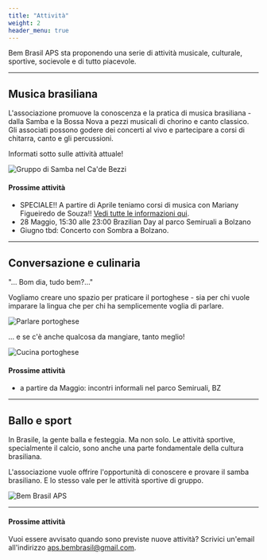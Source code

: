```yaml
---
title: "Attività"
weight: 2
header_menu: true
---
```


Bem Brasil APS sta proponendo una serie di attività musicale, culturale, sportive, socievole e di tutto piacevole.

---

## Musica brasiliana

L'associazione promuove la conoscenza e la pratica di musica brasiliana - dalla Samba e la Bossa Nova a pezzi musicali di chorino e canto classico. 
Gli associati possono godere dei concerti al vivo e partecipare a corsi di chitarra, canto e gli percussioni.

Informati sotto sulle attività attuale!

![Gruppo di Samba nel Ca'de Bezzi](images/00_IMG-20210922-WA0027.jpg)

#### Prossime attività
* SPECIALE!! A partire di Aprile teniamo corsi di musica con Mariany Figueiredo de Souza!! [Vedi tutte le informazioni qui](corso).
* 28 Maggio, 15:30 alle 23:00 Brazilian Day al parco Semiruali a Bolzano
* Giugno tbd: Concerto con Sombra a Bolzano.

---

## Conversazione e culinaria

"... Bom dia, tudo bem?..."

Vogliamo creare uno spazio per praticare il portoghese - sia per chi vuole imparare la lingua che per chi ha semplicemente voglia di parlare.

![Parlare portoghese](images/pexels-christina-morillo-1181715.jpg)

... e se c'è anche qualcosa da mangiare, tanto meglio!

![Cucina portoghese](images/woman-pouring-juice-on-glass-3184192.jpg)

#### Prossime attività
* a partire da Maggio: incontri informali nel parco Semiruali, BZ

---

## Ballo e sport

In Brasile, la gente balla e festeggia. Ma non solo. Le attività sportive, specialmente il calcio, sono anche una parte fondamentale della cultura brasiliana. 

L'associazione vuole offrire l'opportunità di conoscere e provare il samba brasiliano. E lo stesso vale per le attività sportive di gruppo.

![Bem Brasil APS](images/pexels-mathieu-acker-2496562.jpg)

---

#### Prossime attività
Vuoi essere avvisato quando sono previste nuove attività? 
Scrivici un'email all'indirizzo aps.bembrasil@gmail.com.